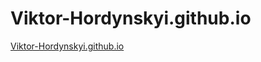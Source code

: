 # Viktor-Hordynskyi.github.io
<a href="https://Viktor-Hordynskyi.github.io">Viktor-Hordynskyi.github.io</a>

